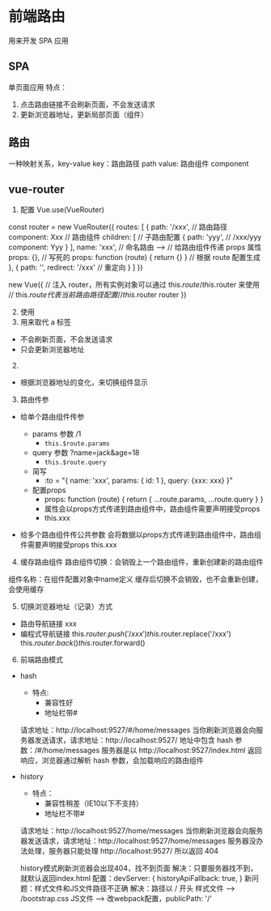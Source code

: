# 前端路由

用来开发 SPA 应用

## SPA

单页面应用
特点：

1. 点击路由链接不会刷新页面，不会发送请求
2. 更新浏览器地址，更新局部页面（组件）

## 路由

一种映射关系，key-value
key：路由路径 path
value: 路由组件 component

## vue-router

1. 配置
   Vue.use(VueRouter)

const router = new VueRouter({
routes: [
{
path: '/xxx', // 路由路径
component: Xxx // 路由组件
children: [ // 子路由配置
{
path: 'yyy', // /xxx/yyy
component: Yyy
}
],
name: 'xxx', // 命名路由 --> <router-link :to="{ name: 'xxx' }"></router-link>
// 给路由组件传递 props 属性
props: {}, // 写死的
props: function (route) { return {} } // 根据 route 配置生成
},
{
path: '',
redirect: '/xxx' // 重定向
}
]
})

new Vue({
// 注入 router，所有实例对象可以通过 this.$route/this.$router 来使用
// this.$route 代表当前路由路径配置
  // this.$router
router
})

2. 使用
1. <router-link active-class="xxx" to="/xxx"></router-link>
   用来取代 a 标签

- 不会刷新页面，不会发送请求
- 只会更新浏览器地址

2. <router-view></router-view>

- 根据浏览器地址的变化，来切换组件显示

3. 路由传参

- 给单个路由组件传参
  <router-link to="/xxx/1?name=jack&age=18"></router-link>
  - params 参数 /1
    - `this.$route.params`
  - query 参数 ?name=jack&age=18
    - `this.$route.query`
  - 简写
    - :to = "{ name: 'xxx', params: { id: 1 }, query: {xxx: xxx} }"
  - 配置props
    - props: function (route) { return { ...route.params, ...route.query } }
    - 属性会以props方式传递到路由组件中，路由组件需要声明接受props
    - this.xxx

- 给多个路由组件传公共参数
  <router-view name="jack" :msg="msg"></router-view>
  会将数据以props方式传递到路由组件中，路由组件需要声明接受props
  this.xxx

4. 缓存路由组件
路由组件切换：会销毁上一个路由组件，重新创建新的路由组件
<keep-alive include="组件名称1,组件名称2" >
  <router-view></router-view>
</keep-alive>
<keep-alive exclude="组件名称1,组件名称2" >
  <router-view></router-view>
</keep-alive>
组件名称：在组件配置对象中name定义
缓存后切换不会销毁，也不会重新创建，会使用缓存

5. 切换浏览器地址（记录）方式

- 路由导航链接 
<router-link to="/xxx">xxx</router-link>
- 编程式导航链接
this.$router.push('/xxx')
this.$router.replace('/xxx')
this.$router.back()
this.$router.forward()

6. 前端路由模式
- hash
  - 特点:
    - 兼容性好
    - 地址栏带#

  请求地址：http://localhost:9527/#/home/messages
  当你刷新浏览器会向服务器发送请求，请求地址：http://localhost:9527/
  地址中包含 hash 参数：/#/home/messages
  服务器是以 http://localhost:9527/index.html 返回响应，浏览器通过解析 hash 参数，会加载响应的路由组件

- history
  - 特点：
    - 兼容性稍差（IE10以下不支持）
    - 地址栏不带#

  请求地址：http://localhost:9527/home/messages
  当你刷新浏览器会向服务器发送请求，请求地址：http://localhost:9527/home/messages
  服务器没办法处理，服务器只能处理 http://localhost:9527/
  所以返回 404

  history模式刷新浏览器会出现404，找不到页面
  解决：只要服务器找不到，就默认返回index.html
  配置：devServer: {
    historyApiFallback: true,
  }
  新问题：样式文件和JS文件路径不正确
  解决：路径以 / 开头
    样式文件 --> /bootstrap.css
    JS文件 --> 改webpack配置，publicPath: '/'